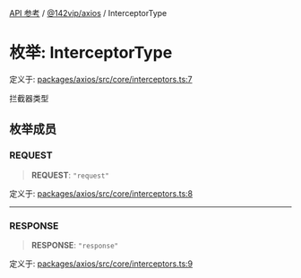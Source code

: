 [API 参考](../../../index.md) / [@142vip/axios](../index.md) / InterceptorType

# 枚举: InterceptorType

定义于: [packages/axios/src/core/interceptors.ts:7](https://github.com/142vip/core-x/blob/724c9f80a9f43d7639fb0f15c0381f9ca258849b/packages/axios/src/core/interceptors.ts#L7)

拦截器类型

## 枚举成员

### REQUEST

> **REQUEST**: `"request"`

定义于: [packages/axios/src/core/interceptors.ts:8](https://github.com/142vip/core-x/blob/724c9f80a9f43d7639fb0f15c0381f9ca258849b/packages/axios/src/core/interceptors.ts#L8)

***

### RESPONSE

> **RESPONSE**: `"response"`

定义于: [packages/axios/src/core/interceptors.ts:9](https://github.com/142vip/core-x/blob/724c9f80a9f43d7639fb0f15c0381f9ca258849b/packages/axios/src/core/interceptors.ts#L9)
